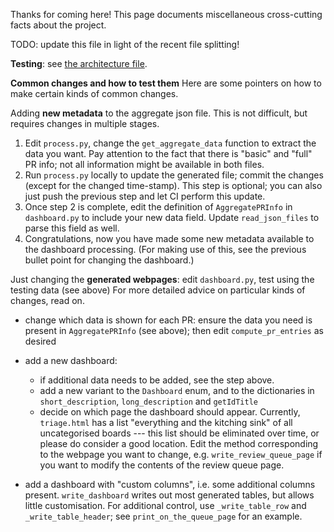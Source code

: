 Thanks for coming here! This page documents miscellaneous cross-cutting facts about the project.

TODO: update this file in light of the recent file splitting!

**Testing**: see [the architecture file](ARCHITECTURE.md#testing).

**Common changes and how to test them**
Here are some pointers on how to make certain kinds of common changes.


Adding **new metadata** to the aggregate json file.
This is not difficult, but requires changes in multiple stages.
1. Edit `process.py`, change the `get_aggregate_data` function to extract the data you want.
Pay attention to the fact that there is "basic" and "full" PR info; not all information might be available in both files.
2. Run `process.py` locally to update the generated file; commit the changes (except for the changed time-stamp). This step is optional; you can also just push the previous step and let CI perform this update.
3. Once step 2 is complete, edit the definition of `AggregatePRInfo` in `dashboard.py` to include your new data field. Update `read_json_files` to parse this field as well.
4. Congratulations, now you have made some new metadata available to the dashboard processing. (For making use of this, see the previous bullet point for changing the dashboard.)


Just changing the **generated webpages**: edit `dashboard.py`, test using the testing data (see above)
For more detailed advice on particular kinds of changes, read on.

- change which data is shown for each PR: ensure the data you need is present in `AggregatePRInfo` (see above); then edit `compute_pr_entries` as desired

- add a new dashboard:
  - if additional data needs to be added, see the step above.
  - add a new variant to the `Dashboard` enum, and to the dictionaries in `short_description`, `long_description` and `getIdTitle`
  - decide on which page the dashboard should appear. Currently, `triage.html` has a list "everything and the kitching sink" of all uncategorised boards --- this list should be eliminated over time, or please do consider a good location.
  Edit the method corresponding to the webpage you want to change, e.g. `write_review_queue_page` if you want to modify the contents of the review queue page.

- add a dashboard with "custom columns", i.e. some additional columns present. `write_dashboard` writes out most generated tables, but allows little customisation. For additional control, use `_write_table_row` and `_write_table_header`; see `print_on_the_queue_page` for an example.

